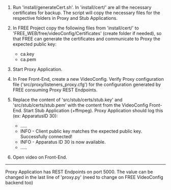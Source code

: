 1. Run 'install/generateCert.sh'. In 'install/cert/' are all the necessary certificates for backup. The script will copy the necessary files for the respective folders in Proxy and Stub Applications.

2. In FREE Project copy the following files from 'install/cert/' to 'FREE_WEB/free/videoConfig/Certificates' (create folder if needed), so that FREE can generate the certificates and communicate to Proxy the expected public key:
   - ca.key
   - ca.pem

3. Start Proxy Application.

4. In Free Front-End, create a new VideoConfig.
Verify Proxy configuration file ('src/proxy/listeners_proxy.cfg') for the configuration generated by FREE consuming Proxy REST Endpoints.

5. Replace the content of 'src/stub/certs/stub.key' and 'src/stub/certs/stub.pem' with the content from the VideoConfig Front-End.
Start Stub Application (+ffmpeg).
Proxy Application should log this (ex: ApparatusID 30):
      -  .....
      -  INFO - Client public key matches the expected public key. Successfully connected!
      -  INFO - Apparatus ID 30 is now available.
      -  .....

6. Open video on Front-End.


--------------------------
Proxy Application has REST Endpoints on port 5000. The value can be changed in the last line of 'proxy.py' (need to change on FREE VideoConfig backend too)